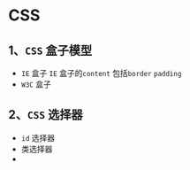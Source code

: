 # CSS

## 1、`CSS` 盒子模型

+ `IE` 盒子
`IE` 盒子的`content` 包括`border` `padding`
+ `W3C` 盒子

## 2、`CSS` 选择器

+ `id` 选择器
+ 类选择器
+ 